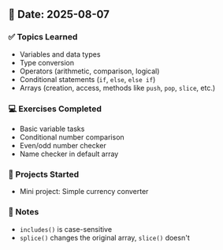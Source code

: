 ## 📅 Date: 2025-08-07

### ✅ Topics Learned

-  Variables and data types
-  Type conversion
-  Operators (arithmetic, comparison, logical)
-  Conditional statements (`if`, `else`, `else if`)
-  Arrays (creation, access, methods like `push`, `pop`, `slice`, etc.)

### 💻 Exercises Completed

-  Basic variable tasks
-  Conditional number comparison
-  Even/odd number checker
-  Name checker in default array

### 📁 Projects Started

-  Mini project: Simple currency converter

### 📌 Notes

-  `includes()` is case-sensitive
-  `splice()` changes the original array, `slice()` doesn't

